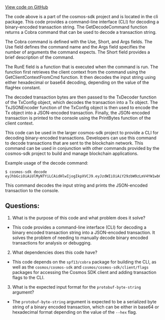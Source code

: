 [View code on GitHub](https://github.com/cosmos/cosmos-sdk/blob/main/x/auth/client/cli/decode.go)

The code above is a part of the cosmos-sdk project and is located in the cli package. This code provides a command-line interface (CLI) for decoding a binary-encoded transaction string. The GetDecodeCommand function returns a Cobra command that can be used to decode a transaction string. 

The Cobra command is defined with the Use, Short, and Args fields. The Use field defines the command name and the Args field specifies the number of arguments the command expects. The Short field provides a brief description of the command. 

The RunE field is a function that is executed when the command is run. The function first retrieves the client context from the command using the GetClientContextFromCmd function. It then decodes the input string using either hexadecimal or base64 decoding, depending on the value of the flagHex constant. 

The decoded transaction bytes are then passed to the TxDecoder function of the TxConfig object, which decodes the transaction into a Tx object. The TxJSONEncoder function of the TxConfig object is then used to encode the Tx object into a JSON-encoded transaction. Finally, the JSON-encoded transaction is printed to the console using the PrintBytes function of the client context.

This code can be used in the larger cosmos-sdk project to provide a CLI for decoding binary-encoded transactions. Developers can use this command to decode transactions that are sent to the blockchain network. This command can be used in conjunction with other commands provided by the cosmos-sdk project to build and manage blockchain applications. 

Example usage of the decode command:
```
$ cosmos-sdk decode eyJhbGciOiAiUlMyNTYiLCAidHlwIjogIkpXVCJ9.eyJzdWIiOiAiY29zbW9zLmV4YW1wbGVAZXhhbXBsZS5jb20iLCAiaXNzdWVyIjogImNvc21vcy5leGFtcGxlQGV4YW1wbGUuY29tIiwgImV4cCI6IDE1NjUyMjYwMDAsICJqdGkiOiAiMjQ0MjQ5ZjEtMjQwZC00YjY5LWIyZjMtZjQ5ZjQ5ZjQ5ZjQ5In0=.eyJhbGciOiAiUlMyNTYiLCAidHlwIjogIkpXVCJ9.eyJzdWIiOiAiY29zbW9zLmV4YW1wbGVAZXhhbXBsZS5jb20iLCAiaXNzdWVyIjogImNvc21vcy5leGFtcGxlQGV4YW1wbGUuY29tIiwgImV4cCI6IDE1NjUyMjYwMDAsICJqdGkiOiAiMjQ0MjQ5ZjEtMjQwZC00YjY5LWIyZjMtZjQ5ZjQ5ZjQ5ZjQ5In0=
```
This command decodes the input string and prints the JSON-encoded transaction to the console.
## Questions: 
 1. What is the purpose of this code and what problem does it solve?
- This code provides a command-line interface (CLI) for decoding a binary encoded transaction string into a JSON-encoded transaction. It solves the problem of needing to manually decode binary encoded transactions for analysis or debugging.

2. What dependencies does this code have?
- This code depends on the `spf13/cobra` package for building the CLI, as well as the `cosmos/cosmos-sdk` and `cosmos/cosmos-sdk/client/flags` packages for accessing the Cosmos SDK client and adding transaction flags to the CLI.

3. What is the expected input format for the `protobuf-byte-string` argument?
- The `protobuf-byte-string` argument is expected to be a serialized byte string of a binary encoded transaction, which can be either in base64 or hexadecimal format depending on the value of the `--hex` flag.